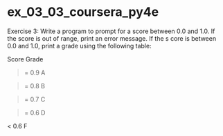 # ex_03_03_coursera_py4e

Exercise 3: Write a program to prompt for a score between 0.0 and
1.0. If the score is out of range, print an error message. If the s
core is
between 0.0 and 1.0, print a grade using the following table:

 Score Grade
 
 >= 0.9 A
 
 >= 0.8 B
 
 >= 0.7 C
 
 >= 0.6 D
 
 < 0.6  F
